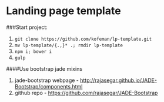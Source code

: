 # Landing page template

###Start project:

1. `git clone https://github.com/kofeman/lp-template.git`
2. `mv lp-template/{.,}* .; rmdir lp-template`
3. `npm i; bower i`
4. `gulp`

####Use bootstrap jade mixins 

1. jade-bootstrap webpage - http://rajasegar.github.io/JADE-Bootstrap/components.html
2. github repo - https://github.com/rajasegar/JADE-Bootstrap
